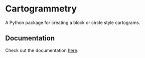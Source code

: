# Cartogrammetry

A Python package for creating a block or circle style cartograms.

## Documentation

Check out the documentation [here](https://ivodeliefde.github.io/cartogrammetry/).